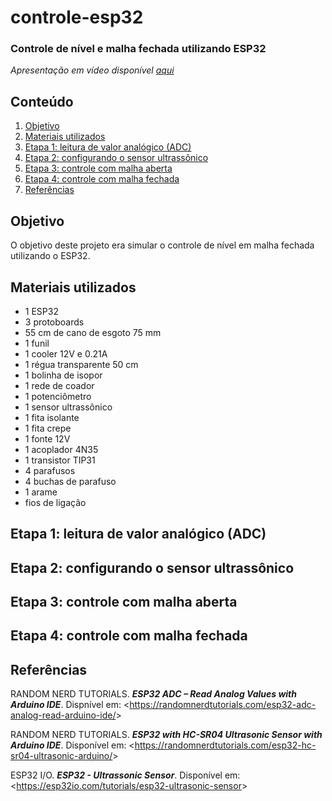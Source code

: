 # controle-esp32

### Controle de nível e malha fechada utilizando ESP32
*Apresentação em vídeo disponível [aqui]()*

## Conteúdo

1. [Objetivo](https://github.com/nairamouras/controle-esp32/blob/main/README.md#objetivo)
2. [Materiais utilizados](https://github.com/nairamouras/controle-esp32/blob/main/README.md#materiais-utilizados)
3. [Etapa 1: leitura de valor analógico (ADC)](https://github.com/nairamouras/controle-esp32/blob/main/README.md#etapa-1-leitura-de-valor-anal%C3%B3gico-adc)
4. [Etapa 2: configurando o sensor ultrassônico](https://github.com/nairamouras/controle-esp32/blob/main/README.md#etapa-2-configurando-o-sensor-ultrass%C3%B4nico)
5. [Etapa 3: controle com malha aberta](https://github.com/nairamouras/controle-esp32/edit/main/README.md#etapa-3-controle-com-malha-aberta)
6. [Etapa 4: controle com malha fechada](https://github.com/nairamouras/controle-esp32/edit/main/README.md#etapa-4-controle-com-malha-fechada)
7. [Referências](https://github.com/nairamouras/controle-esp32/edit/main/README.md#refer%C3%AAncias)

## Objetivo

O objetivo deste projeto era simular o controle de nível em malha fechada utilizando o ESP32.

## Materiais utilizados

- 1 ESP32
- 3 protoboards
- 55 cm de cano de esgoto 75 mm
- 1 funil
- 1 cooler 12V e 0.21A
- 1 régua transparente 50 cm
- 1 bolinha de isopor
- 1 rede de coador
- 1 potenciômetro
- 1 sensor ultrassônico
- 1 fita isolante
- 1 fita crepe
- 1 fonte 12V
- 1 acoplador 4N35
- 1 transistor TIP31
- 4 parafusos
- 4 buchas de parafuso
- 1 arame
- fios de ligação

## Etapa 1: leitura de valor analógico (ADC)

## Etapa 2: configurando o sensor ultrassônico

## Etapa 3: controle com malha aberta

## Etapa 4: controle com malha fechada

## Referências

RANDOM NERD TUTORIALS. ***ESP32 ADC – Read Analog Values with Arduino IDE***. Dispnível em: <<https://randomnerdtutorials.com/esp32-adc-analog-read-arduino-ide/>>

RANDOM NERD TUTORIALS. ***ESP32 with HC-SR04 Ultrasonic Sensor with Arduino IDE***. Disponível em: <<https://randomnerdtutorials.com/esp32-hc-sr04-ultrasonic-arduino/>>

ESP32 I/O. ***ESP32 - Ultrassonic Sensor***. Disponível em: <<https://esp32io.com/tutorials/esp32-ultrasonic-sensor>>
